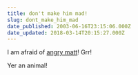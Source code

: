 ```yaml
---
title: don't make him mad!
slug: dont_make_him_mad
date_published: 2003-06-16T23:15:06.000Z
date_updated: 2018-03-14T20:15:27.000Z
---
```


I am afraid of [angry matt](http://merlin.blogs.com/hamradio/2003/06/cranky_haughey.html)! Grr!

Yer an animal!
